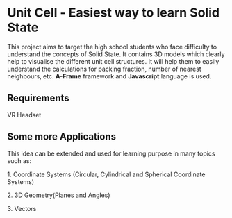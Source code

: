 # Unit Cell - Easiest way to learn Solid State

This project aims to target the high school students who face difficulty to understand the concepts of Solid State.
It contains 3D models which clearly help to visualise the different unit cell structures. It will help them to easily understand the calculations for packing fraction, number of nearest neighbours, etc. **A-Frame** framework and **Javascript** language is used. 

## Requirements

VR Headset

## Some more Applications

This idea can be extended and used for learning purpose in many topics such as:

1.&nbsp;Coordinate Systems (Circular, Cylindrical and Spherical Coordinate Systems) 

2.&nbsp;3D Geometry(Planes and Angles) 

3.&nbsp;Vectors
